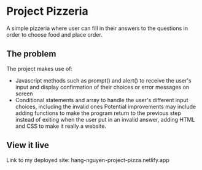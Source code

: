 # Project Pizzeria

A simple pizzeria where user can fill in their answers to the questions in order to choose food and place order. 

## The problem

The project makes use of:
- Javascript methods such as prompt() and alert() to receive the user's input and display confirmation of their choices or error messages on screen
- Conditional statements and array to handle the user's different input choices, including the invalid ones
Potential improvements may include adding functions to make the program return to the previous step instead of exiting when the user put in an invalid answer, adding HTML and CSS to make it really a website.

## View it live

Link to my deployed site: hang-nguyen-project-pizza.netlify.app
